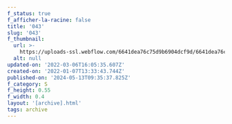 ```yaml
---
f_status: true
f_afficher-la-racine: false
title: '043'
slug: '043'
f_thumbnail:
  url: >-
    https://uploads-ssl.webflow.com/6641dea76c75d9b6904dcf9d/6641dea76c75d9b6904dd335_043.jpg
  alt: null
updated-on: '2022-03-06T16:05:35.607Z'
created-on: '2022-01-07T13:33:43.744Z'
published-on: '2024-05-13T09:35:37.825Z'
f_category: S
f_height: 0.55
f_width: 0.4
layout: '[archive].html'
tags: archive
---
```




